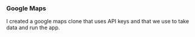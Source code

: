 ### Google Maps

I created a google maps clone that uses API keys and that we use to take data and run the app.